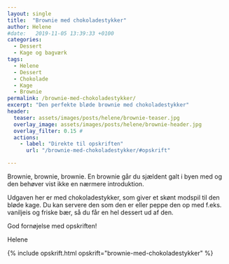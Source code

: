 ```yaml
---
layout: single
title:  "Brownie med chokoladestykker"
author: Helene
#date:   2019-11-05 13:39:33 +0100
categories:  
  - Dessert
  - Kage og bagværk
tags: 
  - Helene
  - Dessert
  - Chokolade
  - Kage
  - Brownie
permalink: /brownie-med-chokoladestykker/
excerpt: "Den perfekte bløde brownie med chokoladestykker"
header:
  teaser: assets/images/posts/helene/brownie-teaser.jpg
  overlay_image: assets/images/posts/helene/brownie-header.jpg
  overlay_filter: 0.15 # 
  actions:
    - label: "Direkte til opskriften"
      url: "/brownie-med-chokoladestykker/#opskrift"

---
```


Brownie, brownie, brownie. 
En brownie går du sjældent galt i byen med og den behøver vist ikke en nærmere introduktion.

Udgaven her er med chokoladestykker, som giver et skønt modspil til den bløde kage. Du kan servere den som den er eller peppe den op med f.eks. vaniljeis og friske bær, så du får en hel dessert ud af den.

God fornøjelse med opskriften!

Helene

{% include opskrift.html opskrift="brownie-med-chokoladestykker" %}